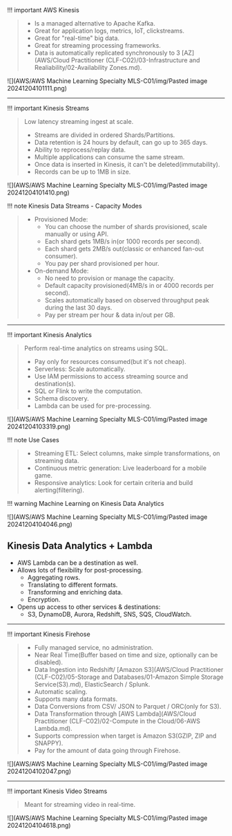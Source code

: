 
!!! important AWS Kinesis
> - Is a managed alternative to Apache Kafka.
> - Great for application logs, metrics, IoT, clickstreams.
> - Great for "real-time" big data.
> - Great for streaming processing frameworks.
> - Data is automatically replicated synchronously to 3 [AZ](AWS/Cloud Practitioner (CLF-C02)/03-Infrastructure and Realiability/02-Availability Zones.md).

![](AWS/AWS Machine Learning Specialty MLS-C01/img/Pasted image 20241204101111.png)

---


!!! important Kinesis Streams
> Low latency streaming ingest at scale.
> - Streams are divided in ordered Shards/Partitions.
> - Data retention is 24 hours by default, can go up to 365 days.
> - Ability to reprocess/replay data.
> - Multiple applications can consume the same stream.
> - Once data is inserted in Kinesis, it can't be deleted(immutability).
> - Records can be up to 1MB in size.

![](AWS/AWS Machine Learning Specialty MLS-C01/img/Pasted image 20241204101410.png)


!!! note Kinesis Data Streams - Capacity Modes
> - Provisioned Mode:
> 	- You can choose the number of shards provisioned, scale manually or using API.
> 	- Each shard gets 1MB/s in(or 1000 records per second).
> 	- Each shard gets 2MB/s out(classic or enhanced fan-out consumer).
> 	- You pay per shard provisioned per hour.
> - On-demand Mode:
> 	- No need to provision or manage the capacity.
> 	- Default capacity provisioned(4MB/s in or 4000 records per second).
> 	- Scales automatically based on observed throughput peak during the last 30 days.
> 	- Pay per stream per hour & data in/out per GB.


---


!!! important Kinesis Analytics
> Perform real-time analytics on streams using SQL.
> - Pay only for resources consumed(but it's not cheap).
> - Serverless: Scale automatically.
> - Use IAM permissions to access streaming source and destination(s).
> - SQL or Flink to write the computation.
> - Schema discovery.
> - Lambda can be used for pre-processing.

![](AWS/AWS Machine Learning Specialty MLS-C01/img/Pasted image 20241204103319.png)

!!! note Use Cases
> - Streaming ETL: Select columns, make simple transformations, on streaming data.
> - Continuous metric generation: Live leaderboard for a mobile game.
> - Responsive analytics: Look for certain criteria and build alerting(filtering).


!!! warning Machine Learning on Kinesis Data Analytics

![](AWS/AWS Machine Learning Specialty MLS-C01/img/Pasted image 20241204104046.png)

## Kinesis Data Analytics + Lambda
- AWS Lambda can be a destination as well.
- Allows lots of flexibility for post-processing.
	- Aggregating rows.
	- Translating to different formats.
	- Transforming and enriching data.
	- Encryption.
- Opens up access to other services & destinations:
	- S3, DynamoDB, Aurora, Redshift, SNS, SQS, CloudWatch.

---


!!! important Kinesis Firehose
> - Fully managed service, no administration.
> - Near Real Time(Buffer based on time and size, optionally can be disabled).
> - Data Ingestion into Redshift/ [Amazon S3](AWS/Cloud Practitioner (CLF-C02)/05-Storage and Databases/01-Amazon Simple Storage Service(S3).md), ElasticSearch / Splunk.
> - Automatic scaling.
> - Supports many data formats.
> - Data Conversions from CSV/ JSON to Parquet / ORC(only for S3).
> - Data Transformation through [AWS Lambda](AWS/Cloud Practitioner (CLF-C02)/02-Compute in the Cloud/06-AWS Lambda.md).
> - Supports compression when target is Amazon S3(GZIP, ZIP and SNAPPY).
> - Pay for the amount of data going through Firehose.

![](AWS/AWS Machine Learning Specialty MLS-C01/img/Pasted image 20241204102047.png)

---


!!! important Kinesis Video Streams
> Meant for streaming video in real-time.

![](AWS/AWS Machine Learning Specialty MLS-C01/img/Pasted image 20241204104618.png)


